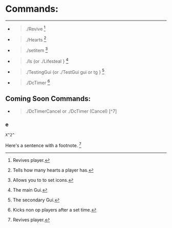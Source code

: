 # Commands: #
- - - -
* >./Revive [^1]
* >./Hearts <player> [^2]
* >./setitem <item> [^3]
* >./ls {or ./Lifesteal } [^4]
* >./TestingGui {or ./TestGui gui or tg } [^5]
* >./DcTimer <time> [^6]
## Coming Soon Commands: ##
* >./DcTimerCancel or ./DcTimer (Cancel) [^7]
### e
	X^2^
Here's a sentence with a footnote. [^1]

[^1]: Revives player.
[^2]: Tells how many hearts a player has.
[^3]: Allows you to to set icons.
[^4]: The main Gui.
[^5]: The secondary Gui.
[^6]: Kicks non op players after a set time.
